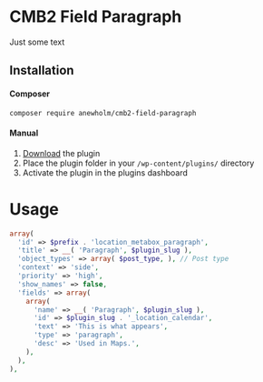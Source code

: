# CMB2 Field Paragraph
Just some text

## Installation

#### Composer
`composer require anewholm/cmb2-field-paragraph`

#### Manual
1. [Download](https://github.com/anewholm/cmb2-field-paragraph/archive/master.zip) the plugin
2. Place the plugin folder in your `/wp-content/plugins/` directory
3. Activate the plugin in the plugins dashboard

# Usage
```php
array(
  'id' => $prefix . 'location_metabox_paragraph',
  'title' => __( 'Paragraph', $plugin_slug ),
  'object_types' => array( $post_type, ), // Post type
  'context' => 'side',
  'priority' => 'high',
  'show_names' => false,
  'fields' => array(
    array(
      'name' => __( 'Paragraph', $plugin_slug ),
      'id' => $plugin_slug . '_location_calendar',
      'text' => 'This is what appears',
      'type' => 'paragraph',
      'desc' => 'Used in Maps.',
    ),
  ),
),
```
